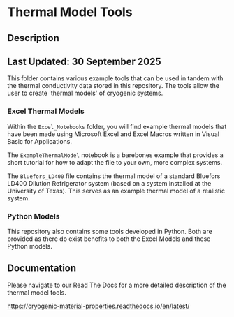 # Thermal Model Tools
## Description

## Last Updated: 30 September 2025

This folder contains various example tools that can be used in tandem with the thermal conductivity data stored in this repository. The tools allow the user to create 'thermal models' of cryogenic systems. 

### Excel Thermal Models
Within the `Excel_Notebooks` folder, you will find example thermal models that have been made using Microsoft Excel and Excel Macros written in Visual Basic for Applications. 

The `ExampleThermalModel` notebook is a barebones example that provides a short tutorial for how to adapt the file to your own, more complex systems. 

The `Bluefors_LD400` file contains the thermal model of a standard Bluefors LD400 Dilution Refrigerator system (based on a system installed at the University of Texas). This serves as an example thermal model of a realistic system. 

### Python Models
This repository also contains some tools developed in Python. Both are provided as there do exist benefits to both the Excel Models and these Python models.

## Documentation

Please navigate to our Read The Docs for a more detailed description of the thermal model tools.

https://cryogenic-material-properties.readthedocs.io/en/latest/